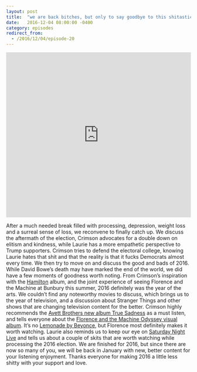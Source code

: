 ```yaml
---
layout: post
title:  "we are back bitches, but only to say goodbye to this shitastic year, 2016"
date:   2016-12-04 08:00:00 -0400
category: episodes
redirect_from:
  - /2016/12/04/episode-20
---
```

<iframe width="100%" height="450" scrolling="no" frameborder="no" src="https://w.soundcloud.com/player/?url=https%3A//api.soundcloud.com/tracks/296084498&amp;auto_play=false&amp;hide_related=false&amp;show_comments=true&amp;show_user=true&amp;show_reposts=false&amp;visual=true"></iframe>

After a much needed break filled with processing, depression, weight loss and a surreal sense of loss, we reconvene to finally catch up. We discuss the aftermath of the election, Crimson advocates for a double down on elitism and kindness, while Laurie has a more empathetic perspective to Trump supporters. Crimson tries to defend the electoral college, knowing Laurie hates that shit and that the reality is that it fucks Democrats almost every time. We then try to move on and discuss the good and bads of 2016. While David Bowe’s death may have marked the end of the world, we did have a few moments of goodness worth noting.  From Crimson’s inspiration with the [Hamilton](https://en.wikipedia.org/wiki/Hamilton_(album)) album, and the joint experience of seeing Florence and the Machine at Bunbury this summer, 2016 definitely was the year of the arts. We couldn’t find any noteworthy movies to discuss, which brings us to the year of television, and a discussion about Stranger Things and other shows that are changing television content for the better. Crimson highly recommends the [Avett Brothers new album True Sadness](http://www.npr.org/2016/06/20/482010052/first-listen-the-avett-brothers-true-sadness) as a must listen, and tells everyone about the [Florence and the Machine Odyssey visual album](https://www.youtube.com/watch?v=HajiEqEtIRY). It’s no [Lemonade by Beyonce](http://www.beyonce.com/album/lemonade-visual-album/), but Florence most definitely makes it worth watching. Laurie also reminds us to keep our eye on [Saturday Night Live](http://www.nbc.com/saturday-night-live/video/election-night/3424956) and tells us about a couple of skits that are worth watching while processing the 2016 election. We are finished for 2016, but since there are now so many of you, we will be back in January with new, better content for your listening enjoyment. Thanks everyone for making 2016 a little less shitty with your support and love.

